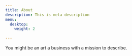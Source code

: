 ```yaml
---
title: About
description: This is meta description
menu:
  desktop:
    weight: 2

---
```

You might be an art a business with a mission to describe.